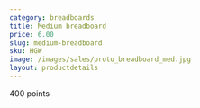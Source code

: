 ```yaml
---
category: breadboards
title: Medium breadboard
price: 6.00
slug: medium-breadboard
sku: HGW
image: /images/sales/proto_breadboard_med.jpg
layout: productdetails
---
```

400 points
